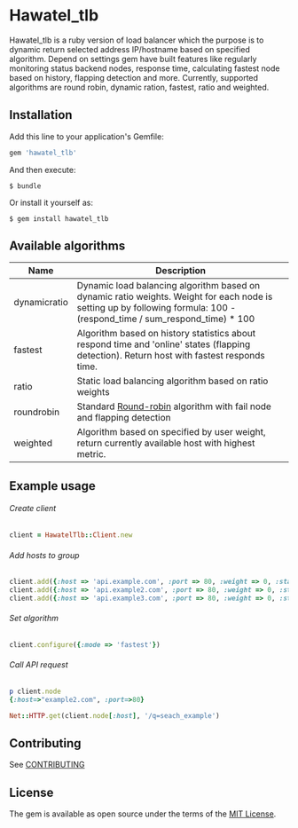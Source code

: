 # Hawatel_tlb

Hawatel_tlb is a ruby version of load balancer which the purpose is to dynamic return selected address IP/hostname based on specified algorithm. Depend on settings gem have built features like regularly monitoring status backend nodes, response time, calculating fastest node based on history, flapping detection and more. Currently, supported algorithms are round robin, dynamic ration, fastest, ratio and weighted.
## Installation

Add this line to your application's Gemfile:

```ruby
gem 'hawatel_tlb'
```

And then execute:

    $ bundle

Or install it yourself as:

    $ gem install hawatel_tlb


## Available algorithms
|Name|Description|
|---|---|
|dynamicratio| Dynamic load balancing algorithm based on dynamic ratio weights. Weight for each node is setting up by following formula: 100 - (respond_time / sum_respond_time) * 100 |
|fastest|Algorithm based on history statistics about respond time and 'online' states (flapping detection). Return host with fastest responds time.|
|ratio|Static load balancing algorithm based on ratio weights
|roundrobin|Standard [Round-robin](https://en.wikipedia.org/wiki/Round-robin_scheduling) algorithm with fail node and flapping detection|
|weighted|Algorithm based on specified by user weight, return currently available host with highest metric.  |

## Example usage

###### Create client 
``` ruby
client = HawatelTlb::Client.new
```

###### Add hosts to group
``` ruby
client.add({:host => 'api.example.com', :port => 80, :weight => 0, :state => 'enable'})
client.add({:host => 'api.example2.com', :port => 80, :weight => 0, :state => 'enable'})
client.add({:host => 'api.example3.com', :port => 80, :weight => 0, :state => 'enable'})
```

###### Set  algorithm
``` ruby
client.configure({:mode => 'fastest'})
```

###### Call API request 
``` ruby
p client.node
{:host=>"example2.com", :port=>80}

Net::HTTP.get(client.node[:host], '/q=seach_example')
```


## Contributing

See [CONTRIBUTING](CONTRIBUTING.md)

## License

The gem is available as open source under the terms of the [MIT License](http://opensource.org/licenses/MIT).

